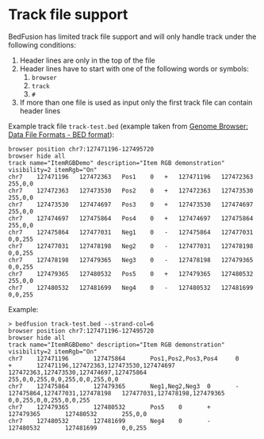 # Track file support

BedFusion has limited track file support and will only handle track under the following conditions:

1. Header lines are only in the top of the file
1. Header lines have to start with one of the following words or symbols:
    1. `browser`
    1. `track`
    1. `#`
1. If more than one file is used as input only the first track file can contain header lines

Example track file `track-test.bed` (example taken from [Genome Browser: Data File Formats - BED format](https://genome.ucsc.edu/FAQ/FAQformat.html#format1)):

``` text
browser position chr7:127471196-127495720
browser hide all
track name="ItemRGBDemo" description="Item RGB demonstration" visibility=2 itemRgb="On"
chr7	127471196	127472363	Pos1	0	+	127471196	127472363	255,0,0
chr7	127472363	127473530	Pos2	0	+	127472363	127473530	255,0,0
chr7	127473530	127474697	Pos3	0	+	127473530	127474697	255,0,0
chr7	127474697	127475864	Pos4	0	+	127474697	127475864	255,0,0
chr7	127475864	127477031	Neg1	0	-	127475864	127477031	0,0,255
chr7	127477031	127478198	Neg2	0	-	127477031	127478198	0,0,255
chr7	127478198	127479365	Neg3	0	-	127478198	127479365	0,0,255
chr7	127479365	127480532	Pos5	0	+	127479365	127480532	255,0,0
chr7	127480532	127481699	Neg4	0	-	127480532	127481699	0,0,255
```

Example:

``` shell
> bedfusion track-test.bed --strand-col=6
browser position chr7:127471196-127495720
browser hide all
track name="ItemRGBDemo" description="Item RGB demonstration" visibility=2 itemRgb="On"
chr7    127471196       127475864       Pos1,Pos2,Pos3,Pos4     0       +       127471196,127472363,127473530,127474697 127472363,127473530,127474697,127475864 255,0,0,255,0,0,255,0,0,255,0,0
chr7    127475864       127479365       Neg1,Neg2,Neg3  0       -       127475864,127477031,127478198   127477031,127478198,127479365   0,0,255,0,0,255,0,0,255
chr7    127479365       127480532       Pos5    0       +       127479365       127480532       255,0,0
chr7    127480532       127481699       Neg4    0       -       127480532       127481699       0,0,255
```

